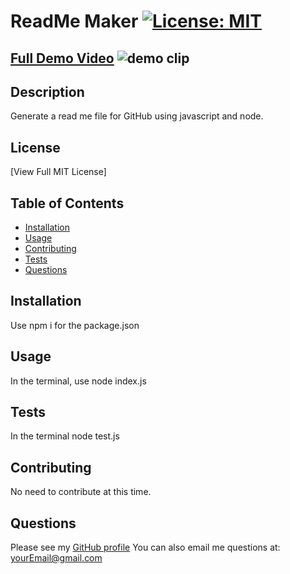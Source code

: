 
  # ReadMe Maker [![License: MIT](https://img.shields.io/badge/License-MIT-yellow.svg)](https://opensource.org/licenses/MIT)
  [Full Demo Video](https://drive.google.com/file/d/1cSVTcLB6unNn2QgwOZ-1HaJ4XZ3foEUm/view)
  ![demo clip](rmdemo.gif)
---
  ## Description
   Generate a read me file for GitHub using javascript and node.

  ## License
   [View Full MIT License]

  ## Table of Contents

  * [Installation](#installation)
  * [Usage](#usage)
  * [Contributing](#contributing)
  * [Tests](#tests)
  * [Questions](#questions)


  ## Installation
   Use npm i for the package.json

  ## Usage

   In the terminal, use node index.js

  ## Tests
   In the terminal node test.js

   ## Contributing
   No need to contribute at this time.

  ## Questions
   Please see my [GitHub profile](https://github.com/profileHere)
   You can also email me questions at: yourEmail@gmail.com

